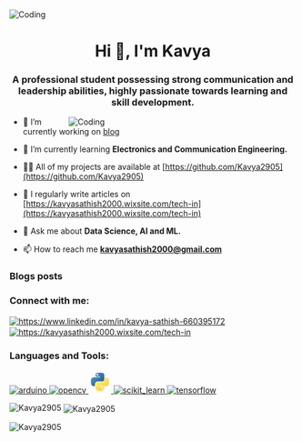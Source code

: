 <img align="center" alt="Coding" width="400" src="">
<h1 align="center">Hi 👋, I'm Kavya</h1>
<h3 align="center">A professional student possessing strong communication and leadership abilities, highly passionate towards learning and skill development.</h3>


<img align="right" alt="Coding" width="400" src="https://cdn.dribbble.com/users/2646423/screenshots/5507196/computer.gif">

- 🔭 I’m currently working on [blog](https://kavyasathish2000.wixsite.com/tech-in)

- 🌱 I’m currently learning **Electronics and Communication Engineering.**

- 👨‍💻 All of my projects are available at [https://github.com/Kavya2905](https://github.com/Kavya2905)

- 📝 I regularly write articles on [https://kavyasathish2000.wixsite.com/tech-in](https://kavyasathish2000.wixsite.com/tech-in)

- 💬 Ask me about **Data Science, AI and ML.**

- 📫 How to reach me **kavyasathish2000@gmail.com**

### Blogs posts
<!-- BLOG-POST-LIST:START -->
<!-- BLOG-POST-LIST:END -->

<h3 align="left">Connect with me:</h3>
<p align="left">
<a href="https://linkedin.com/in/https://www.linkedin.com/in/kavya-sathish-660395172" target="blank"><img align="center" src="https://raw.githubusercontent.com/rahuldkjain/github-profile-readme-generator/neutral-icons/src/images/icons/Social/linked-in-alt.svg" alt="https://www.linkedin.com/in/kavya-sathish-660395172" height="30" width="40" /></a>
<a href="/https://kavyasathish2000.wixsite.com/tech-in" target="blank"><img align="center" src="https://raw.githubusercontent.com/rahuldkjain/github-profile-readme-generator/neutral-icons/src/images/icons/Social/rss.svg" alt="https://kavyasathish2000.wixsite.com/tech-in" height="30" width="40" /></a>
</p>

<h3 align="left">Languages and Tools:</h3>
<p align="left"> <a href="https://www.arduino.cc/" target="_blank"> <img src="https://cdn.worldvectorlogo.com/logos/arduino-1.svg" alt="arduino" width="40" height="40"/> </a> <a href="https://opencv.org/" target="_blank"> <img src="https://www.vectorlogo.zone/logos/opencv/opencv-icon.svg" alt="opencv" width="40" height="40"/> </a> <a href="https://www.python.org" target="_blank"> <img src="https://raw.githubusercontent.com/devicons/devicon/master/icons/python/python-original.svg" alt="python" width="40" height="40"/> </a> <a href="https://scikit-learn.org/" target="_blank"> <img src="https://upload.wikimedia.org/wikipedia/commons/0/05/Scikit_learn_logo_small.svg" alt="scikit_learn" width="40" height="40"/> </a> <a href="https://www.tensorflow.org" target="_blank"> <img src="https://www.vectorlogo.zone/logos/tensorflow/tensorflow-icon.svg" alt="tensorflow" width="40" height="40"/> </a> </p>

<p><img align="left" src="https://github-readme-stats.vercel.app/api/top-langs?username=Kavya2905&show_icons=true&locale=en&layout=compact" alt="Kavya2905" /></p>

<p>&nbsp;<img align="center" src="https://github-readme-stats.vercel.app/api?username=Kavya2905&show_icons=true&locale=en" alt="Kavya2905" /></p>

<p><img align="center" src="https://github-readme-streak-stats.herokuapp.com/?user=Kavya2905&" alt="Kavya2905" /></p>
